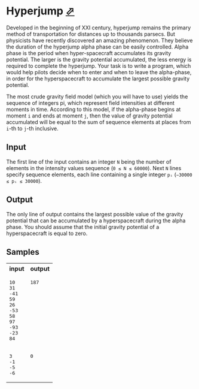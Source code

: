 # Hyperjump [⬀](https://acm.timus.ru/problem.aspx?space=1&num=1296)

Developed in the beginning of XXI century, hyperjump remains the primary method of transportation for distances up to thousands parsecs. But physicists have recently discovered an amazing phenomenon. They believe the duration of the hyperjump alpha phase can be easily controlled. Alpha phase is the period when hyper-spacecraft accumulates its gravity potential. The larger is the gravity potential accumulated, the less energy is required to complete the hyperjump. Your task is to write a program, which would help pilots decide when to enter and when to leave the alpha-phase, in order for the hyperspacecraft to accumulate the largest possible gravity potential.

The most crude gravity field model (which you will have to use) yields the sequence of integers pi, which represent field intensities at different moments in time. According to this model, if the alpha-phase begins at moment `i` and ends at moment `j`, then the value of gravity potential accumulated will be equal to the sum of sequence elements at places from `i`-th to `j`-th inclusive.

## Input

The first line of the input contains an integer `N` being the number of elements in the intensity values sequence (`0 ≤ N ≤ 60000`). Next `N` lines specify sequence elements, each line containing a single integer `pᵢ` (`−30000 ≤ pᵢ ≤ 30000`).

## Output

The only line of output contains the largest possible value of the gravity potential that can be accumulated by a hyperspacecraft during the alpha phase. You should assume that the initial gravity potential of a hyperspacecraft is equal to zero.

## Samples

<table>
<tr>
<th>input</th>
<th>output</th>
</tr>
<tr>
<td style="vertical-align: top">
<pre>
10
31
-41
59
26
-53
58
97
-93
-23
84
</pre>
</td>
<td style="vertical-align: top">
<pre>
187
</pre>
</td>
</tr>
<tr>
<td style="vertical-align: top">
<pre>
3
-1
-5
-6
</pre>
</td>
<td style="vertical-align: top">
<pre>
0
</pre>
</td>
</tr>
</table>
